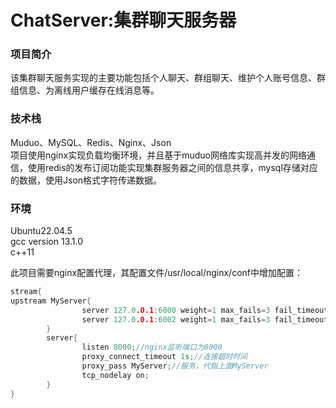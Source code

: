# ChatServer:集群聊天服务器

### 项目简介
该集群聊天服务实现的主要功能包括个人聊天、群组聊天、维护个人账号信息、群组信息、为离线用户缓存在线消息等。

### 技术栈
Muduo、MySQL、Redis、Nginx、Json
<br>项目使用nginx实现负载均衡环境，并且基于muduo网络库实现高并发的网络通信，使用redis的发布订阅功能实现集群服务器之间的信息共享，mysql存储对应的数据，使用Json格式字符传递数据。

### 环境
Ubuntu22.04.5 <br>gcc version 13.1.0 <br>c++11

此项目需要nginx配置代理，其配置文件/usr/local/nginx/conf中增加配置：
```cpp
stream{
upstream MyServer{
                server 127.0.0.1:6000 weight=1 max_fails=3 fail_timeout=30s;//配置的服务，ip+端口，weight为权重，max_fails为心跳检测失败上线，fail_timeout为连接超时时间
                server 127.0.0.1:6002 weight=1 max_fails=3 fail_timeout=30s;
        }
        server{
                listen 8000;//nginx监听端口为8000
                proxy_connect_timeout 1s;//连接超时时间
                proxy_pass MyServer;//服务，代指上面MyServer
                tcp_nodelay on;
        }
}
```
